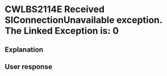# CWLBS2114E Received SIConnectionUnavailable exception. The Linked Exception is: 0

## Explanation

## User response